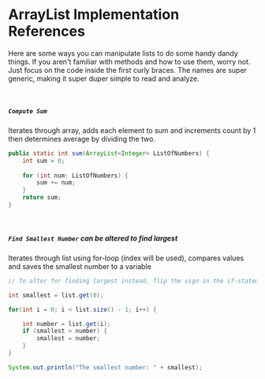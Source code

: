 # ArrayList Implementation References
Here are some ways you can manipulate lists to do some handy dandy things.
If you aren't familiar with methods and how to use them, worry not. Just focus on the code inside the first curly braces.
The names are super generic, making it super duper simple to read and analyze.

<br>

##### ```Compute Sum```
Iterates through array, adds each element to sum and increments count by 1 then determines average by dividing the two.
```Java
public static int sum(ArrayList<Integer> ListOfNumbers) {
    int sum = 0;
    
    for (int num: ListOfNumbers) {
        sum += num;
    }
    return sum;
}
```
<br>


##### ```Find Smallest Number``` can be altered to find largest
Iterates through list using for-loop (index will be used), compares values and saves the smallest number to a variable
```Java
// To alter for finding largest instead, flip the sign in the if-statement and change the variable name and print statement

int smallest = list.get(0);

for(int i = 0; i < list.size() - 1; i++) {

    int number = list.get(i);
    if (smallest > number) {             
        smallest = number;
    }
}

System.out.println("The smallest number: " + smallest);
```
<br>
